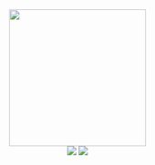 <div align="center" >
   <img height="240" src="https://avatars.githubusercontent.com/u/162307310?v=4" />
</div>

<div align="center">
  <a href="https://www.instagram.com/fiuza717/" target="_blank"><img src="https://img.shields.io/badge/-Instagram-%23E4405F?style=for-the-badge&logo=instagram&logoColor=white" target="_blank"></a>
  <a href="https://www.linkedin.com/in/gabriel-fiuza-a8b6202b2//" target="_blank"><img src="https://img.shields.io/badge/-LinkedIn-%230077B5?style=for-the-badge&logo=linkedin&logoColor=white" target="_blank"></a>
</div>
